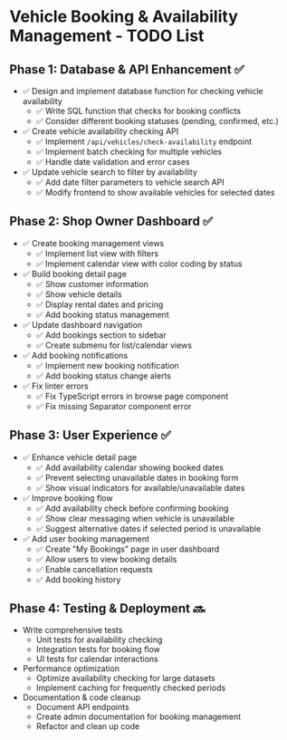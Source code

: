 # Vehicle Booking & Availability Management - TODO List

## Phase 1: Database & API Enhancement ✅
- ✅ Design and implement database function for checking vehicle availability
  - ✅ Write SQL function that checks for booking conflicts
  - ✅ Consider different booking statuses (pending, confirmed, etc.)
- ✅ Create vehicle availability checking API
  - ✅ Implement `/api/vehicles/check-availability` endpoint
  - ✅ Implement batch checking for multiple vehicles 
  - ✅ Handle date validation and error cases
- ✅ Update vehicle search to filter by availability
  - ✅ Add date filter parameters to vehicle search API
  - ✅ Modify frontend to show available vehicles for selected dates

## Phase 2: Shop Owner Dashboard ✅
- ✅ Create booking management views
  - ✅ Implement list view with filters
  - ✅ Implement calendar view with color coding by status
- ✅ Build booking detail page
  - ✅ Show customer information
  - ✅ Show vehicle details
  - ✅ Display rental dates and pricing
  - ✅ Add booking status management
- ✅ Update dashboard navigation
  - ✅ Add bookings section to sidebar
  - ✅ Create submenu for list/calendar views
- ✅ Add booking notifications
  - ✅ Implement new booking notification
  - ✅ Add booking status change alerts
- ✅ Fix linter errors
  - ✅ Fix TypeScript errors in browse page component
  - ✅ Fix missing Separator component error

## Phase 3: User Experience ✅
- ✅ Enhance vehicle detail page
  - ✅ Add availability calendar showing booked dates
  - ✅ Prevent selecting unavailable dates in booking form
  - ✅ Show visual indicators for available/unavailable dates
- ✅ Improve booking flow
  - ✅ Add availability check before confirming booking
  - ✅ Show clear messaging when vehicle is unavailable
  - ✅ Suggest alternative dates if selected period is unavailable
- ✅ Add user booking management
  - ✅ Create "My Bookings" page in user dashboard
  - ✅ Allow users to view booking details
  - ✅ Enable cancellation requests
  - ✅ Add booking history

## Phase 4: Testing & Deployment 🔜
- Write comprehensive tests
  - Unit tests for availability checking
  - Integration tests for booking flow
  - UI tests for calendar interactions
- Performance optimization
  - Optimize availability checking for large datasets
  - Implement caching for frequently checked periods
- Documentation & code cleanup
  - Document API endpoints
  - Create admin documentation for booking management
  - Refactor and clean up code 